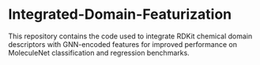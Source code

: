 # Integrated-Domain-Featurization
This repository contains the code used to integrate RDKit chemical domain descriptors with GNN-encoded features for improved performance on MoleculeNet classification and regression benchmarks.
